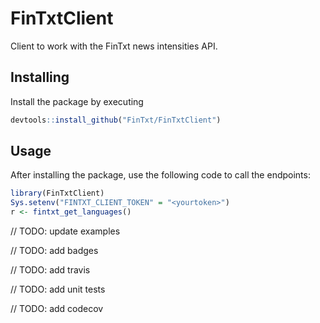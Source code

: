 # FinTxtClient

Client to work with the FinTxt news intensities API.

## Installing

Install the package by executing

```r
devtools::install_github("FinTxt/FinTxtClient")
```

## Usage

After installing the package, use the following code to call the endpoints:

```r
library(FinTxtClient)
Sys.setenv("FINTXT_CLIENT_TOKEN" = "<yourtoken>")
r <- fintxt_get_languages()
```

// TODO: update examples

// TODO: add badges

// TODO: add travis

// TODO: add unit tests

// TODO: add codecov
